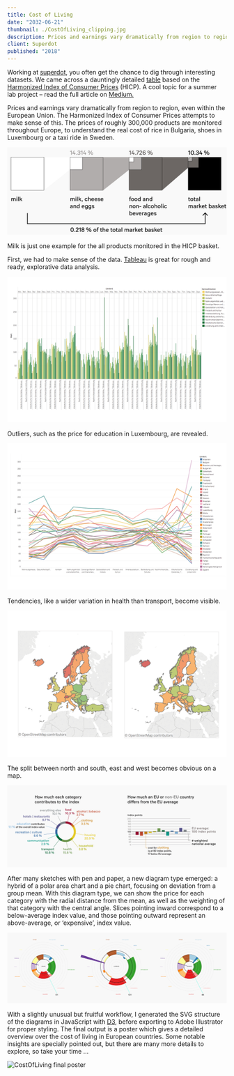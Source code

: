 ```yaml
---
title: Cost of Living
date: "2032-06-21"
thumbnail: ./CostOfLiving_clipping.jpg
description: Prices and earnings vary dramatically from region to region, even within the European Union. The Harmonized Index of Consumer Prices attempts to make sense of this. The prices of roughly 300,000 products are monitored throughout Europe, to understand the real cost of rice in Bulgaria, shoes in Luxembourg or a taxi ride in Sweden.
client: Superdot
published: "2018"
---
```


Working at [superdot](https://www.superdot.studio/), you often get the chance to dig through interesting datasets. We came across a dauntingly detailed [table](https://www.bfs.admin.ch/bfs/de/home/statistiken/preise/erhebungen/icp.assetdetail.12827262.html) based on the [Harmonized Index of Consumer Prices](https://en.wikipedia.org/wiki/Harmonised_Index_of_Consumer_Prices) (HICP). A cool topic for a summer lab project – read the full article on [Medium.](https://medium.com/superdot_studio/a-diagram-type-for-a-niche-data-use-case-56114a5e8abf)

Prices and earnings vary dramatically from region to region, even within the European Union. The Harmonized Index of Consumer Prices attempts to make sense of this. The prices of roughly 300,000 products are monitored throughout Europe, to understand the real cost of rice in Bulgaria, shoes in Luxembourg or a taxi ride in Sweden.

<div class="kg-nopointer">

![CostOfLiving milk basket](./CostOfLiving_milkbasket.jpg)

</div>

Milk is just one example for the all products monitored in the HICP basket.

First, we had to make sense of the data. [Tableau](https://www.tableau.com/) is great for rough and ready, explorative data analysis.

<div class="kg-nopointer  kg-image-shadow">

![CostOfLiving tableau](./CostOfLiving_tableau1.png)

</div>

Outliers, such as the price for education in Luxembourg, are revealed.

<div class="kg-nopointer  kg-image-shadow">

![CostOfLiving tableau](./CostOfLiving_tableau2.png)

</div>

Tendencies, like a wider variation in health than transport, become visible.

<div class="kg-nopointer  kg-image-shadow">

![CostOfLiving tableau](./CostOfLiving_tableau3.png)

</div>

The split between north and south, east and west becomes obvious on a map.

<div class="kg-card kg-image-card kg-width-wide kg-nopointer">

![CostOfLiving graphs](./CostOfLiving_graphs.jpg)

</div>

After many sketches with pen and paper, a new diagram type emerged: a hybrid of a polar area chart and a pie chart, focusing on deviation from a group mean. With this diagram type, we can show the price for each category with the radial distance from the mean, as well as the weighting of that category with the central angle. Slices pointing inward correspond to a below-average index value, and those pointing outward represent an above-average, or ‘expensive’, index value.

<div class="kg-card kg-image-card kg-width-wide kg-nopointer">

![CostOfLiving raw D3 output](./CostOfLiving_output.jpg)

</div>

With a slightly unusual but fruitful workflow, I generated the SVG structure of the diagrams in JavaScript with [D3](https://d3js.org/), before exporting to Adobe Illustrator for proper styling. The final output is a poster which gives a detailed overview over the cost of living in European countries. Some notable insights are specially pointed out, but there are many more details to explore, so take your time …

<div class="kg-card kg-image-card kg-width-wide kg-nopointer kg-image-shadow">

![CostOfLiving final poster](./CostOfLiving_Final.jpg)

</div>
